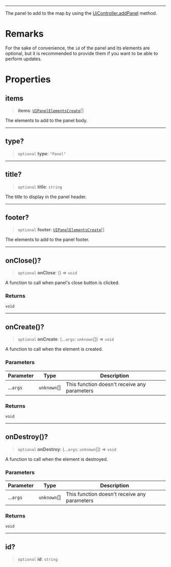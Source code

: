 ***

The panel to add to the map by using the [UiController.addPanel](UiController.md#addpanel) method.

# Remarks

For the sake of convenience, the `id` of the panel and its elements are optional,
but it is recommended to provide them if you want to be able to perform updates.

# Properties

## items

> **items**: [`UIPanelElementsCreate`](UIPanelElementsCreate.md)\[]

The elements to add to the panel body.

***

## type?

> `optional` **type**: `"Panel"`

***

## title?

> `optional` **title**: `string`

The title to display in the panel header.

***

## footer?

> `optional` **footer**: [`UIPanelElementsCreate`](UIPanelElementsCreate.md)\[]

The elements to add to the panel footer.

***

## onClose()?

> `optional` **onClose**: () => `void`

A function to call when panel's close button is clicked.

### Returns

`void`

***

## onCreate()?

> `optional` **onCreate**: (...`args`: `unknown`\[]) => `void`

A function to call when the element is created.

### Parameters

| Parameter | Type         | Description                                  |
| --------- | ------------ | -------------------------------------------- |
| ...`args` | `unknown`\[] | This function doesn't receive any parameters |

### Returns

`void`

***

## onDestroy()?

> `optional` **onDestroy**: (...`args`: `unknown`\[]) => `void`

A function to call when the element is destroyed.

### Parameters

| Parameter | Type         | Description                                  |
| --------- | ------------ | -------------------------------------------- |
| ...`args` | `unknown`\[] | This function doesn't receive any parameters |

### Returns

`void`

***

## id?

> `optional` **id**: `string`
